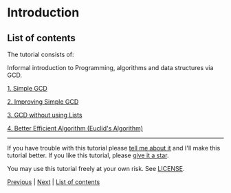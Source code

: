 # Introduction

## List of contents

The tutorial consists of:

Informal introduction to Programming, algorithms and data structures via GCD.

[1. Simple GCD](https://github.com/yogeshcenation/Python-Programming-DS/blob/2257756be52ef89bf3f7216afe2a2efa7bd55c70/Introduction/Simple%20GCD.py)

[2. Improving Simple GCD](https://github.com/yogeshcenation/Python-Programming-DS/blob/2257756be52ef89bf3f7216afe2a2efa7bd55c70/Introduction/Naive_GCD_Improvement.py)

[3. GCD without using Lists](https://github.com/yogeshcenation/Python-Programming-DS/blob/2257756be52ef89bf3f7216afe2a2efa7bd55c70/Introduction/GCD%20without%20Lists.py)

[4. Better Efficient Algorithm
(Euclid's Algorithm)](https://github.com/yogeshcenation/Python-Programming-DS/blob/2257756be52ef89bf3f7216afe2a2efa7bd55c70/Introduction/GCD%20Using%20Euclids%20Algo.py)

***

If you have trouble with this tutorial please [tell me about
it](../contact-me.md) and I'll make this tutorial better. If you
like this tutorial, please [give it a
star](../README.md#how-can-i-thank-you-for-writing-and-sharing-this-tutorial).

You may use this tutorial freely at your own risk. See
[LICENSE](../LICENSE).

[Previous](getting-started.md) | [Next]() |
[List of contents](../README.md#basics)

